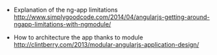 * Explanation of the ng-app limitations     
http://www.simplygoodcode.com/2014/04/angularjs-getting-around-ngapp-limitations-with-ngmodule/

* How to architecture the app thanks to module    
http://clintberry.com/2013/modular-angularjs-application-design/